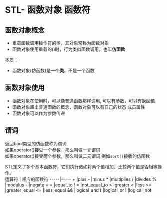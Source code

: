 # STL- 函数对象  函数符

## 函数对象概念

+ 重载函数调用操作符的类，其对象常称为函数对象
+ 函数对象使用重载的()时，行为类似函数调用，也叫**仿函数**

本质：

+ 函数对象(仿函数)是一个**类**，不是一个函数  

## 函数对象使用

+ 函数对象在使用时，可以像普通函数那样调用, 可以有参数，可以有返回值    
+ 函数对象超出普通函数的概念，函数对象可以有自己的状态 成员属性
+ 函数对象可以作为参数传递

## 谓词 

返回bool类型的仿函数称为谓词   
如果operator()接受一个参数，那么叫做一元谓词   
如果operator()接受两个参数，那么叫做二元谓词 例如`sort()`接收的仿函数   

STL定义了多个基本函数符，它们执行诸如将两个值相加、比较两个值是否相等操作。   
运算符 | 相应的函数符 
-----|-----
\+ |plus
\- |minus
\* |multiplies
\/ |divides
% |modulus
\- |negate
= = |equal_to
! = |not_equal_to
\> |greater
< |less
\>= |greater_equal
<= |less_equal
&& |logical_and
ǁ |logical_or
! |logical_not

